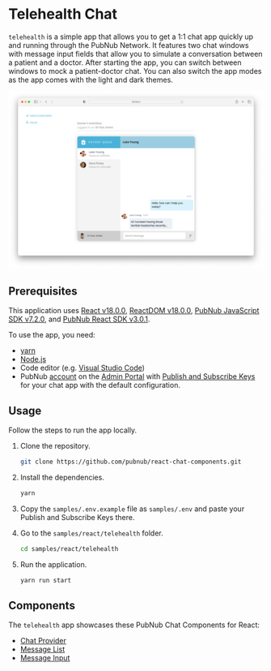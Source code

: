 # Telehealth Chat

`telehealth` is a simple app that allows you to get a 1:1 chat app quickly up and running through the PubNub Network. It features two chat windows with message input fields that allow you to simulate a conversation between a patient and a doctor. After starting the app, you can switch between windows to mock a patient-doctor chat. You can also switch the app modes as the app comes with the light and dark themes.

![Telehealth app for React](screenshot.png)

## Prerequisites

This application uses [React v18.0.0](https://www.npmjs.com/package/react/v/18.0.0), [ReactDOM v18.0.0](https://www.npmjs.com/package/react-dom), [PubNub JavaScript SDK v7.2.0](https://www.pubnub.com/docs/sdks/javascript/), and [PubNub React SDK v3.0.1](https://www.pubnub.com/docs/chat/react/setup).

To use the app, you need:

- [yarn](https://classic.yarnpkg.com/en/docs/install)
- [Node.js](https://nodejs.org/en/download/)
- Code editor (e.g. [Visual Studio Code](https://code.visualstudio.com/download))
- PubNub [account](https://www.pubnub.com/docs/setup/account-setup) on the [Admin Portal](https://admin.pubnub.com/) with [Publish and Subscribe Keys](https://www.pubnub.com/docs/basics/initialize-pubnub) for your chat app with the default configuration.

## Usage

Follow the steps to run the app locally.

1. Clone the repository.

   ```bash
   git clone https://github.com/pubnub/react-chat-components.git
   ```

1. Install the dependencies.

   ```bash
   yarn
   ```

1. Copy the `samples/.env.example` file as `samples/.env` and paste your Publish and Subscribe Keys there.

1. Go to the `samples/react/telehealth` folder.

   ```bash
   cd samples/react/telehealth
   ```

1. Run the application.

   ```bash
   yarn run start
   ```

## Components

The `telehealth` app showcases these PubNub Chat Components for React:

- [Chat Provider](https://www.pubnub.com/docs/chat/components/react/chat-provider)
- [Message List](https://www.pubnub.com/docs/chat/components/react/ui-components/message-list)
- [Message Input](https://www.pubnub.com/docs/chat/components/react/ui-components/message-input)
